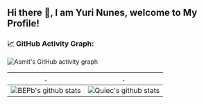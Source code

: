 ## Hi there 👋, I am Yuri Nunes, welcome to My Profile!

### 📈 GitHub Activity Graph:
![Asmit's GitHub activity graph](https://activity-graph.herokuapp.com/graph?username=yurixss&hide_border=true&theme=redical)

 . | .
--- | --- 
![BEPb's github stats](https://github-readme-stats.vercel.app/api?username=yurixss&show_icons=true&theme=radical&include_all_commits=true) | ![Quiec's github stats](https://github-readme-stats.vercel.app/api/top-langs/?username=yurixss&theme=radical&layout=compact)




